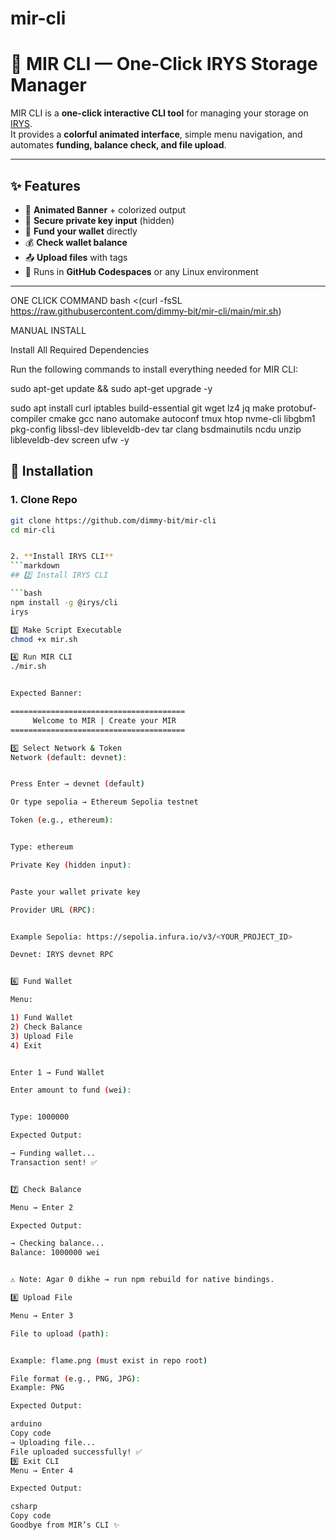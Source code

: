 # mir-cli
# 🚀 MIR CLI — One-Click IRYS Storage Manager  

  

MIR CLI is a **one-click interactive CLI tool** for managing your storage on [IRYS](https://irys.xyz).  
It provides a **colorful animated interface**, simple menu navigation, and automates **funding, balance check, and file upload**.

---

## ✨ Features
- 🎨 **Animated Banner** + colorized output  
- 🔑 **Secure private key input** (hidden)  
- 💸 **Fund your wallet** directly  
- 💰 **Check wallet balance**  
- 📤 **Upload files** with tags  
- 🚀 Runs in **GitHub Codespaces** or any Linux environment  

---

ONE CLICK COMMAND       bash <(curl -fsSL https://raw.githubusercontent.com/dimmy-bit/mir-cli/main/mir.sh)


MANUAL INSTALL

Install All Required Dependencies

Run the following commands to install everything needed for MIR CLI:

sudo apt-get update && sudo apt-get upgrade -y

sudo apt install curl iptables build-essential git wget lz4 jq make protobuf-compiler cmake gcc nano automake autoconf tmux htop nvme-cli libgbm1 pkg-config libssl-dev libleveldb-dev tar clang bsdmainutils ncdu unzip libleveldb-dev screen ufw -y


## 🔧 Installation

### 1. Clone Repo
```bash
git clone https://github.com/dimmy-bit/mir-cli
cd mir-cli


2. **Install IRYS CLI**
```markdown
## 2️⃣ Install IRYS CLI

```bash
npm install -g @irys/cli
irys 

3️⃣ Make Script Executable
chmod +x mir.sh

4️⃣ Run MIR CLI
./mir.sh


Expected Banner:

=======================================
     Welcome to MIR | Create your MIR
=======================================

5️⃣ Select Network & Token
Network (default: devnet):


Press Enter → devnet (default)

Or type sepolia → Ethereum Sepolia testnet

Token (e.g., ethereum):


Type: ethereum

Private Key (hidden input):


Paste your wallet private key

Provider URL (RPC):


Example Sepolia: https://sepolia.infura.io/v3/<YOUR_PROJECT_ID>

Devnet: IRYS devnet RPC


6️⃣ Fund Wallet

Menu:

1) Fund Wallet
2) Check Balance
3) Upload File
4) Exit


Enter 1 → Fund Wallet

Enter amount to fund (wei):


Type: 1000000

Expected Output:

→ Funding wallet...
Transaction sent! ✅


7️⃣ Check Balance

Menu → Enter 2

Expected Output:

→ Checking balance...
Balance: 1000000 wei


⚠️ Note: Agar 0 dikhe → run npm rebuild for native bindings.

8️⃣ Upload File

Menu → Enter 3

File to upload (path):


Example: flame.png (must exist in repo root)

File format (e.g., PNG, JPG):
Example: PNG

Expected Output:

arduino
Copy code
→ Uploading file...
File uploaded successfully! ✅
9️⃣ Exit CLI
Menu → Enter 4

Expected Output:

csharp
Copy code
Goodbye from MIR’s CLI ✨
